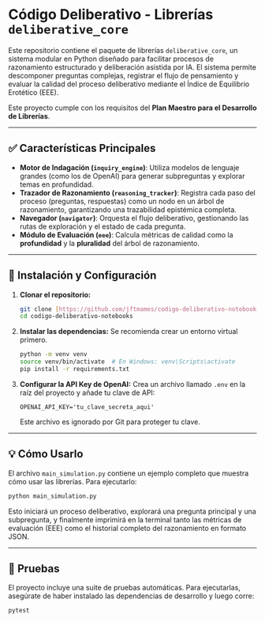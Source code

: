 # Código Deliberativo - Librerías `deliberative_core`

Este repositorio contiene el paquete de librerías `deliberative_core`, un sistema modular en Python diseñado para facilitar procesos de razonamiento estructurado y deliberación asistida por IA. El sistema permite descomponer preguntas complejas, registrar el flujo de pensamiento y evaluar la calidad del proceso deliberativo mediante el Índice de Equilibrio Erotético (EEE).

Este proyecto cumple con los requisitos del **Plan Maestro para el Desarrollo de Librerías**.

---

## ✅ Características Principales

* **Motor de Indagación (`inquiry_engine`)**: Utiliza modelos de lenguaje grandes (como los de OpenAI) para generar subpreguntas y explorar temas en profundidad.
* **Trazador de Razonamiento (`reasoning_tracker`)**: Registra cada paso del proceso (preguntas, respuestas) como un nodo en un árbol de razonamiento, garantizando una trazabilidad epistémica completa.
* **Navegador (`navigator`)**: Orquesta el flujo deliberativo, gestionando las rutas de exploración y el estado de cada pregunta.
* **Módulo de Evaluación (`eee`)**: Calcula métricas de calidad como la **profundidad** y la **pluralidad** del árbol de razonamiento.

---

## 🚀 Instalación y Configuración

1.  **Clonar el repositorio:**
    ```bash
    git clone [https://github.com/jftmames/codigo-deliberativo-notebooks.git](https://github.com/jftmames/codigo-deliberativo-notebooks.git)
    cd codigo-deliberativo-notebooks
    ```

2.  **Instalar las dependencias:**
    Se recomienda crear un entorno virtual primero.
    ```bash
    python -m venv venv
    source venv/bin/activate  # En Windows: venv\Scripts\activate
    pip install -r requirements.txt
    ```

3.  **Configurar la API Key de OpenAI:**
    Crea un archivo llamado `.env` en la raíz del proyecto y añade tu clave de API:
    ```
    OPENAI_API_KEY='tu_clave_secreta_aqui'
    ```
    Este archivo es ignorado por Git para proteger tu clave.

---

## 💡 Cómo Usarlo

El archivo `main_simulation.py` contiene un ejemplo completo que muestra cómo usar las librerías. Para ejecutarlo:

```bash
python main_simulation.py
```

Esto iniciará un proceso deliberativo, explorará una pregunta principal y una subpregunta, y finalmente imprimirá en la terminal tanto las métricas de evaluación (EEE) como el historial completo del razonamiento en formato JSON.

---

## 🧪 Pruebas

El proyecto incluye una suite de pruebas automáticas. Para ejecutarlas, asegúrate de haber instalado las dependencias de desarrollo y luego corre:

```bash
pytest
```